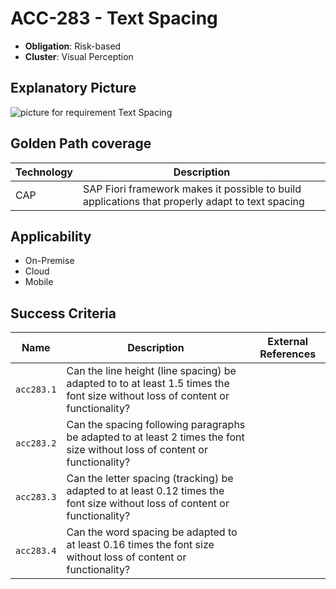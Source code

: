 # ACC-283 - Text Spacing

- **Obligation**: Risk-based
- **Cluster**: Visual Perception


## Explanatory Picture
![picture for requirement Text Spacing](../../pictures/acc283-eyecatcher.png "picture for requirement Text Spacing")


## Golden Path coverage

| Technology | Description | 
| ----- | ---------- | 
| CAP | SAP Fiori framework makes it possible to build applications that properly adapt to text spacing | |



## Applicability

- On-Premise
- Cloud
- Mobile



## Success Criteria

| Name | Description | External References |
| ----- | ---------- | ------------------- |
| `acc283.1` | Can the line height (line spacing) be adapted to to at least 1.5 times the font size without loss of content or functionality?  | |
| `acc283.2` | Can the spacing following paragraphs be adapted to at least 2 times the font size without loss of content or functionality? | |
| `acc283.3` | Can the letter spacing (tracking) be adapted to at least 0.12 times the font size without loss of content or functionality?  | |
| `acc283.4` | Can the word spacing be adapted to at least 0.16 times the font size without loss of content or functionality?  | |

